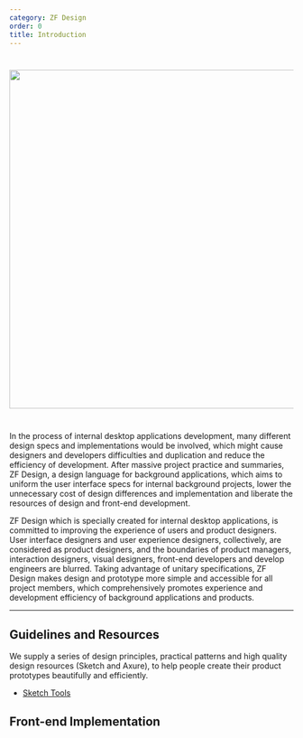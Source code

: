 ```yaml
---
category: ZF Design
order: 0
title: Introduction
---
```


<div style="text-align:center;margin:40px 0;">
  <img width="600" src="https://gw.alipayobjects.com/zos/rmsportal/lcamFWetlMgLkLmDUgmZ.png">
</div>

In the process of internal desktop applications development, many different design specs and implementations would be involved, which might cause designers and developers difficulties and duplication and reduce the efficiency of development. After massive project practice and summaries, ZF Design, a design language for background applications, which aims to uniform the user interface specs for internal background projects, lower the unnecessary cost of design differences and implementation and liberate the resources of design and front-end development.

ZF Design which is specially created for internal desktop applications, is committed to improving the experience of users and product designers. User interface designers and user experience designers, collectively, are considered as product designers, and the boundaries of product managers, interaction designers, visual designers, front-end developers and develop engineers are blurred. Taking advantage of unitary specifications, ZF Design makes design and prototype more simple and accessible for all project members, which comprehensively  promotes experience and development efficiency of background applications and products.

---

## Guidelines and Resources

We supply a series of design principles, practical patterns and high quality design resources (Sketch and Axure), to help people create their product prototypes beautifully and efficiently.

- [Sketch Tools](http://kitchen.alipay.com/)

## Front-end Implementation
